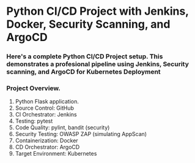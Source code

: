 
# Python CI/CD Project with Jenkins, Docker, Security Scanning, and ArgoCD

### Here's a complete Python CI/CD Project setup. This demonstrates a profesional pipeline using Jenkins, Security scanning, and ArgoCD for Kubernetes Deployment

### Project Overview.
1. Python Flask application.
2. Source Control: GitHub
3. CI Orchestrator: Jenkins
4. Testing: pytest
5. Code Quality: pylint, bandit (security)
6. Security Testing: OWASP ZAP (simulating AppScan)
7. Containerization: Docker
8. CD Orchestrator: ArgoCD
9. Target Environment: Kubernetes
